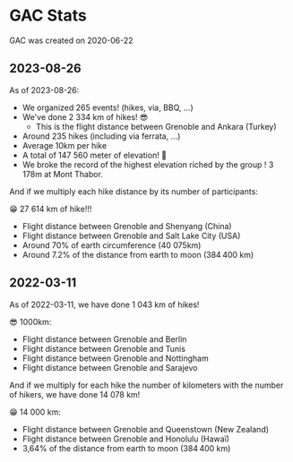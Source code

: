 # GAC Stats

GAC was created on 2020-06-22

## 2023-08-26

As of 2023-08-26:

- We organized 265 events! (hikes, via, BBQ, ...)
- We've done 2 334 km of hikes! 😎
  - This is the flight distance between Grenoble and Ankara (Turkey) 
- Around 235 hikes (including via ferrata, ...)
- Average 10km per hike
- A total of 147 560 meter of elevation! 🤯
- We broke the record of the highest elevation riched by the group ! 3 178m at Mont Thabor.

And if we multiply each hike distance by its number of participants:

😁 27 614 km of hike!!!

- Flight distance between Grenoble and Shenyang (China)
- Flight distance between Grenoble and Salt Lake City (USA)
- Around 70% of earth circumference (40 075km)
- Around 7.2% of the distance from earth to moon (384 400 km)


## 2022-03-11

As of 2022-03-11, we have done 1 043 km of hikes!

😎 1000km:

- Flight distance between Grenoble and Berlin
- Flight distance between Grenoble and Tunis
- Flight distance between Grenoble and Nottingham
- Flight distance between Grenoble and Sarajevo


And if we multiply for each hike the number of kilometers with the number of hikers, we have done 14 078 km!

😁 14 000 km:

- Flight distance between Grenoble and Queenstown (New Zealand)
- Flight distance between Grenoble and Honolulu (Hawaï)
- 3,64% of the distance from earth to moon (384 400 km)

<!--
Here is the link to [our stats](https://lite.framacalc.org/9igf-gac)

For each hike: how many km, elevation, attendees, ...
-->